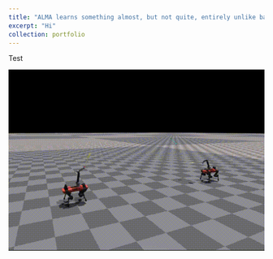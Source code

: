 ```yaml
---
title: "ALMA learns something almost, but not quite, entirely unlike badminton"
excerpt: "Hi"
collection: portfolio
---
```

Test

![badminton](/images/badmintonVSGIF.gif)
